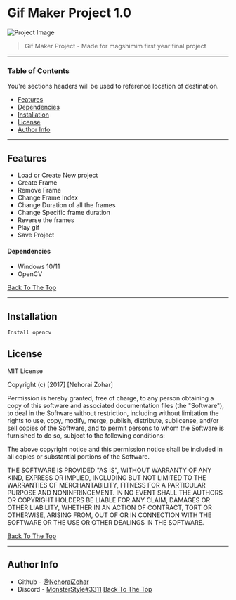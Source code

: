 # Gif Maker Project 1.0

![Project Image](https://i.imgur.com/IVqh8xn.gif)

> Gif Maker Project - Made for magshimim first year final project

---

### Table of Contents
You're sections headers will be used to reference location of destination.

- [Features](#Features)
- [Dependencies](#Dependencies-to-use)
- [Installation](#Installation)
- [License](#license)
- [Author Info](#author-info)

---

## Features

- Load or Create New project
- Create Frame
- Remove Frame
- Change Frame Index
- Change Duration of all the frames
- Change Specific frame duration
- Reverse the frames
- Play gif
- Save Project
#### Dependencies
- Windows 10/11
- OpenCV

[Back To The Top](#read-me-template)

---

## Installation
    Install opencv


## License

MIT License

Copyright (c) [2017] [Nehorai Zohar]

Permission is hereby granted, free of charge, to any person obtaining a copy
of this software and associated documentation files (the "Software"), to deal
in the Software without restriction, including without limitation the rights
to use, copy, modify, merge, publish, distribute, sublicense, and/or sell
copies of the Software, and to permit persons to whom the Software is
furnished to do so, subject to the following conditions:

The above copyright notice and this permission notice shall be included in all
copies or substantial portions of the Software.

THE SOFTWARE IS PROVIDED "AS IS", WITHOUT WARRANTY OF ANY KIND, EXPRESS OR
IMPLIED, INCLUDING BUT NOT LIMITED TO THE WARRANTIES OF MERCHANTABILITY,
FITNESS FOR A PARTICULAR PURPOSE AND NONINFRINGEMENT. IN NO EVENT SHALL THE
AUTHORS OR COPYRIGHT HOLDERS BE LIABLE FOR ANY CLAIM, DAMAGES OR OTHER
LIABILITY, WHETHER IN AN ACTION OF CONTRACT, TORT OR OTHERWISE, ARISING FROM,
OUT OF OR IN CONNECTION WITH THE SOFTWARE OR THE USE OR OTHER DEALINGS IN THE
SOFTWARE.

[Back To The Top](#read-me-template)

---

## Author Info

- Github - [@NehoraiZohar](https://github.com/NehoraiZohar)
- Discord - [MonsterStyle#3311](https://discord.com)
[Back To The Top](#read-me-template)
